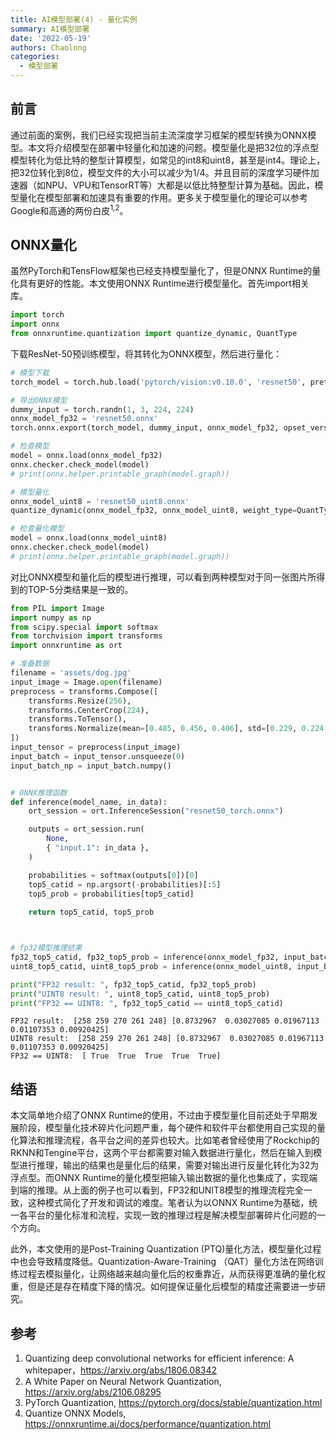 ```yaml
---
title: AI模型部署(4) - 量化实例
summary: AI模型部署
date: '2022-05-19'
authors: Chaolong
categories:
  - 模型部署
---
```


## 前言

通过前面的案例，我们已经实现把当前主流深度学习框架的模型转换为ONNX模型。本文将介绍模型在部署中轻量化和加速的问题。模型量化是把32位的浮点型模型转化为低比特的整型计算模型，如常见的int8和uint8，甚至是int4。理论上，把32位转化到8位，模型文件的大小可以减少为1/4。并且目前的深度学习硬件加速器（如NPU、VPU和TensorRT等）大都是以低比特整型计算为基础。因此，模型量化在模型部署和加速具有重要的作用。更多关于模型量化的理论可以参考Google和高通的两份白皮<sup>1,2</sup>。

## ONNX量化

虽然PyTorch和TensFlow框架也已经支持模型量化了，但是ONNX Runtime的量化具有更好的性能。本文使用ONNX Runtime进行模型量化。首先import相关库。


```python
import torch
import onnx
from onnxruntime.quantization import quantize_dynamic, QuantType
```

下载ResNet-50预训练模型，将其转化为ONNX模型，然后进行量化：


```python
# 模型下载
torch_model = torch.hub.load('pytorch/vision:v0.10.0', 'resnet50', pretrained=True)

# 导出ONNX模型
dummy_input = torch.randn(1, 3, 224, 224)
onnx_model_fp32 = 'resnet50.onnx'
torch.onnx.export(torch_model, dummy_input, onnx_model_fp32, opset_version=11, verbose=False)

# 检查模型
model = onnx.load(onnx_model_fp32)
onnx.checker.check_model(model)
# print(onnx.helper.printable_graph(model.graph))

# 模型量化
onnx_model_uint8 = 'resnet50_uint8.onnx'
quantize_dynamic(onnx_model_fp32, onnx_model_uint8, weight_type=QuantType.QUInt8)

# 检查量化模型
model = onnx.load(onnx_model_uint8)
onnx.checker.check_model(model)
# print(onnx.helper.printable_graph(model.graph))
```

对比ONNX模型和量化后的模型进行推理，可以看到两种模型对于同一张图片所得到的TOP-5分类结果是一致的。


```python
from PIL import Image
import numpy as np
from scipy.special import softmax
from torchvision import transforms
import onnxruntime as ort

# 准备数据
filename = 'assets/dog.jpg'
input_image = Image.open(filename)
preprocess = transforms.Compose([
    transforms.Resize(256),
    transforms.CenterCrop(224),
    transforms.ToTensor(),
    transforms.Normalize(mean=[0.485, 0.456, 0.406], std=[0.229, 0.224, 0.225]),
])
input_tensor = preprocess(input_image)
input_batch = input_tensor.unsqueeze(0)
input_batch_np = input_batch.numpy()


# ONNX推理函数
def inference(model_name, in_data):
    ort_session = ort.InferenceSession("resnet50_torch.onnx")

    outputs = ort_session.run(
        None,
        { "input.1": in_data },
    )

    probabilities = softmax(outputs[0])[0]
    top5_catid = np.argsort(-probabilities)[:5]
    top5_prob = probabilities[top5_catid]
    
    return top5_catid, top5_prob



# fp32模型推理结果
fp32_top5_catid, fp32_top5_prob = inference(onnx_model_fp32, input_batch_np)
uint8_top5_catid, uint8_top5_prob = inference(onnx_model_uint8, input_batch_np)

print("FP32 result: ", fp32_top5_catid, fp32_top5_prob)
print("UINT8 result: ", uint8_top5_catid, uint8_top5_prob)
print("FP32 == UINT8: ", fp32_top5_catid == uint8_top5_catid)
```

    FP32 result:  [258 259 270 261 248] [0.8732967  0.03027085 0.01967113 0.01107353 0.00920425]
    UINT8 result:  [258 259 270 261 248] [0.8732967  0.03027085 0.01967113 0.01107353 0.00920425]
    FP32 == UINT8:  [ True  True  True  True  True]
    

## 结语

本文简单地介绍了ONNX Runtime的使用，不过由于模型量化目前还处于早期发展阶段，模型量化技术碎片化问题严重，每个硬件和软件平台都使用自己实现的量化算法和推理流程，各平台之间的差异也较大。比如笔者曾经使用了Rockchip的RKNN和Tengine平台，这两个平台都需要对输入数据进行量化，然后在输入到模型进行推理，输出的结果也是量化后的结果，需要对输出进行反量化转化为32为浮点型。而ONNX Runtime的量化模型把输入输出数据的量化也集成了，实现端到端的推理。从上面的例子也可以看到，FP32和UNIT8模型的推理流程完全一致，这种模式简化了开发和调试的难度。笔者认为以ONNX Runtime为基础，统一各平台的量化标准和流程，实现一致的推理过程是解决模型部署碎片化问题的一个方向。

此外，本文使用的是Post-Training Quantization (PTQ)量化方法，模型量化过程中也会导致精度降低。Quantization-Aware-Training （QAT）量化方法在网络训练过程去模拟量化，让网络越来越向量化后的权重靠近，从而获得更准确的量化权重，但是还是存在精度下降的情况。如何提保证量化后模型的精度还需要进一步研究。

## 参考

1. Quantizing deep convolutional networks for efficient inference: A whitepaper，<https://arxiv.org/abs/1806.08342>
2. A White Paper on Neural Network Quantization, <https://arxiv.org/abs/2106.08295>
3. PyTorch Quantization, <https://pytorch.org/docs/stable/quantization.html>
4. Quantize ONNX Models, <https://onnxruntime.ai/docs/performance/quantization.html>
